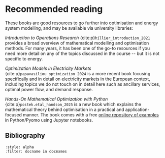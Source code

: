 # Recommended reading

These books are good resources to go further into optimisation and energy system modelling, and may be available via university libraries:

*Introduction to Operations Research* {cite:p}`hillier_introduction_2021` provides a broad overview of mathematical modelling and optimisation methods. For many years, it has been one of the go-to resources if you need more detail on any of the topics discussed in the course -- but it is not specific to energy.

*Optimization Models in Electricity Markets* {cite:p}`papavasiliou_optimization_2024` is a more recent book focusing specifically and in detail on electricity markets in the European context, including topics we do not touch on in detail here such as ancillary services, optimal power flow, and demand response.

*Hands-On Mathematical Optimization with Python* {cite:p}`postek.etal_handson_2025` is a new book which explains the mathematical theory behind optimisation in a practical and application-focused manner. The book comes with a free [online repository of examples](https://mobook.github.io/MO-book/) in Python/Pyomo using Jupyter notebooks.


## Bibliography

```{bibliography}
:style: alpha
:filter: docname in docnames
```
